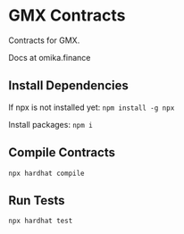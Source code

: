 # GMX Contracts
Contracts for GMX.

Docs at omika.finance

## Install Dependencies
If npx is not installed yet:
`npm install -g npx`

Install packages:
`npm i`

## Compile Contracts
`npx hardhat compile`

## Run Tests
`npx hardhat test`
